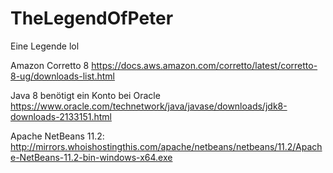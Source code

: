 # TheLegendOfPeter
Eine Legende lol



Amazon Corretto 8 
https://docs.aws.amazon.com/corretto/latest/corretto-8-ug/downloads-list.html

Java 8 benötigt ein Konto bei Oracle
https://www.oracle.com/technetwork/java/javase/downloads/jdk8-downloads-2133151.html




Apache NetBeans 11.2:
http://mirrors.whoishostingthis.com/apache/netbeans/netbeans/11.2/Apache-NetBeans-11.2-bin-windows-x64.exe
